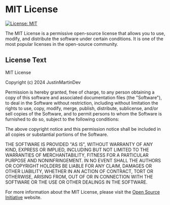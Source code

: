 # MIT License

[![License: MIT](https://img.shields.io/badge/License-MIT-yellow.svg)](https://opensource.org/licenses/MIT)

The MIT License is a permissive open-source license that allows you to use, modify, and distribute the software under certain conditions. It is one of the most popular licenses in the open-source community.

## License Text

MIT License

Copyright (c) 2024 JustinMartinDev

Permission is hereby granted, free of charge, to any person obtaining a copy
of this software and associated documentation files (the "Software"), to deal
in the Software without restriction, including without limitation the rights
to use, copy, modify, merge, publish, distribute, sublicense, and/or sell
copies of the Software, and to permit persons to whom the Software is
furnished to do so, subject to the following conditions:

The above copyright notice and this permission notice shall be included in all
copies or substantial portions of the Software.

THE SOFTWARE IS PROVIDED "AS IS", WITHOUT WARRANTY OF ANY KIND, EXPRESS OR
IMPLIED, INCLUDING BUT NOT LIMITED TO THE WARRANTIES OF MERCHANTABILITY,
FITNESS FOR A PARTICULAR PURPOSE AND NONINFRINGEMENT. IN NO EVENT SHALL THE
AUTHORS OR COPYRIGHT HOLDERS BE LIABLE FOR ANY CLAIM, DAMAGES OR OTHER
LIABILITY, WHETHER IN AN ACTION OF CONTRACT, TORT OR OTHERWISE, ARISING FROM,
OUT OF OR IN CONNECTION WITH THE SOFTWARE OR THE USE OR OTHER DEALINGS IN THE
SOFTWARE.

For more information about the MIT License, please visit the [Open Source Initiative](https://opensource.org/licenses/MIT) website.
